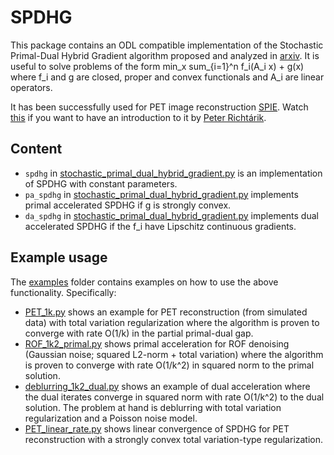 # SPDHG

This package contains an ODL compatible implementation of the Stochastic Primal-Dual Hybrid Gradient algorithm proposed and analyzed in [arxiv](https://arxiv.org/abs/1706.04957). It is useful to solve problems of the form
	min_x sum_{i=1}^n f_i(A_i x) + g(x)
where f_i and g are closed, proper and convex functionals and A_i are linear operators.

It has been successfully used for PET image reconstruction [SPIE](https://www.spiedigitallibrary.org/conference-proceedings-of-spie/10394/103941O/Faster-PET-reconstruction-with-a-stochastic-primal-dual-hybrid-gradient/10.1117/12.2272946.full). Watch [this](https://www.youtube.com/watch?v=iZc2eFqS2l4) if you want to have an introduction to it by [Peter Richtárik](http://www.maths.ed.ac.uk/~prichtar/).

## Content

* `spdhg` in [stochastic_primal_dual_hybrid_gradient.py](stochastic_primal_dual_hybrid_gradient.py) is an implementation of SPDHG with constant parameters.
* `pa_spdhg` in [stochastic_primal_dual_hybrid_gradient.py](stochastic_primal_dual_hybrid_gradient.py) implements primal accelerated SPDHG if g is strongly convex.
* `da_spdhg` in [stochastic_primal_dual_hybrid_gradient.py](stochastic_primal_dual_hybrid_gradient.py) implements dual accelerated SPDHG if the f_i have Lipschitz continuous gradients.

## Example usage

The [examples](examples) folder contains examples on how to use the above functionality.
Specifically:

* [PET_1k.py](examples/PET_1k.py) shows an example for PET reconstruction (from simulated data) with total variation regularization where the algorithm is proven to converge with rate O(1/k) in the partial primal-dual gap.
* [ROF_1k2_primal.py](examples/ROF_1k2_primal.py) shows primal acceleration for ROF denoising (Gaussian noise; squared L2-norm + total variation) where the algorithm is proven to converge with rate O(1/k^2) in squared norm to the primal solution.
* [deblurring_1k2_dual.py](examples/deblurring_1k2_dual.py) shows an example of dual acceleration where the dual iterates converge in squared norm with rate O(1/k^2) to the dual solution. The problem at hand is deblurring with total variation regularization and a Poisson noise model.
* [PET_linear_rate.py](examples/PET_linear_rate.py) shows linear convergence of SPDHG for PET reconstruction with a strongly convex total variation-type regularization.

